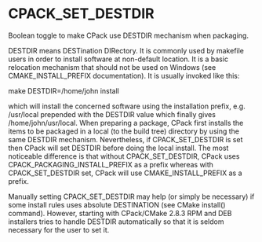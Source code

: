   

# CPACK_SET_DESTDIR  
Boolean toggle to make CPack use DESTDIR mechanism when packaging.  

DESTDIR means DESTination DIRectory.  It is commonly used by makefile
users in order to install software at non-default location.  It is a
basic relocation mechanism that should not be used on Windows (see
CMAKE_INSTALL_PREFIX documentation).  It is usually invoked like
this:  

make DESTDIR=/home/john install

  

which will install the concerned software using the installation
prefix, e.g. /usr/local prepended with the DESTDIR value which
finally gives /home/john/usr/local.  When preparing a package, CPack
first installs the items to be packaged in a local (to the build tree)
directory by using the same DESTDIR mechanism.  Nevertheless, if
CPACK_SET_DESTDIR is set then CPack will set DESTDIR before doing the
local install.  The most noticeable difference is that without
CPACK_SET_DESTDIR, CPack uses CPACK_PACKAGING_INSTALL_PREFIX
as a prefix whereas with CPACK_SET_DESTDIR set, CPack will use
CMAKE_INSTALL_PREFIX as a prefix.  

Manually setting CPACK_SET_DESTDIR may help (or simply be necessary)
if some install rules uses absolute DESTINATION (see CMake
install() command).  However, starting with CPack/CMake 2.8.3 RPM
and DEB installers tries to handle DESTDIR automatically so that it is
seldom necessary for the user to set it.  

